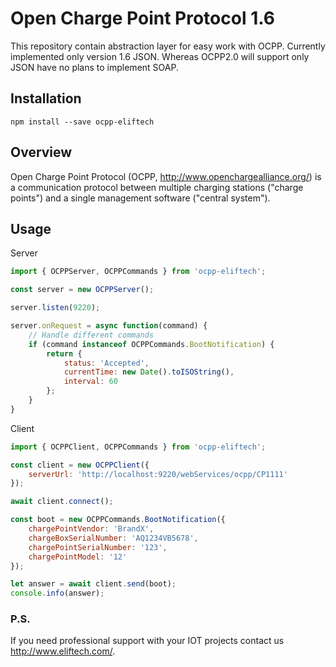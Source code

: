 # Open Charge Point Protocol 1.6

This repository contain abstraction layer for easy work with OCPP.
Currently implemented only version 1.6 JSON. Whereas OCPP2.0 will support only JSON have no plans to implement SOAP.

## Installation
```
npm install --save ocpp-eliftech
```

## Overview

Open Charge Point Protocol (OCPP, <http://www.openchargealliance.org/>) is a communication protocol between multiple charging stations ("charge points") and a single management software ("central system").

## Usage

Server

```js
import { OCPPServer, OCPPCommands } from 'ocpp-eliftech';

const server = new OCPPServer();

server.listen(9220);

server.onRequest = async function(command) {
    // Handle different commands
    if (command instanceof OCPPCommands.BootNotification) {
        return {
            status: 'Accepted',
            currentTime: new Date().toISOString(),
            interval: 60
        };
    }
}
```

Client

```js
import { OCPPClient, OCPPCommands } from 'ocpp-eliftech';

const client = new OCPPClient({
    serverUrl: 'http://localhost:9220/webServices/ocpp/CP1111'
});

await client.connect();

const boot = new OCPPCommands.BootNotification({
    chargePointVendor: 'BrandX',
    chargeBoxSerialNumber: 'AQ1234VB5678',
    chargePointSerialNumber: '123',
    chargePointModel: '12'
});

let answer = await client.send(boot);
console.info(answer);
```

### P.S.

If you need professional support with your IOT projects contact us http://www.eliftech.com/.